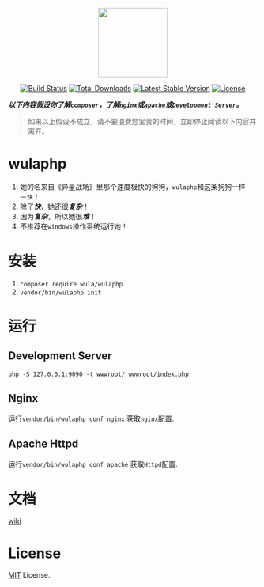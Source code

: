 <p align="center"><img src="https://d33wubrfki0l68.cloudfront.net/images/1d83c09b2f0cd8231a54f2a8a6eaee9754b802fb/logo.png" width="140" height="140"></p>
<p align="center">
<a href="https://travis-ci.org/ninggf/wulaphp"><img src="https://travis-ci.org/ninggf/wulaphp.svg?branch=v2.0" alt="Build Status"></a>
<a href="https://packagist.org/packages/wula/wulaphp"><img src="https://poser.pugx.org/wula/wulaphp/d/total.svg" alt="Total Downloads"></a>
<a href="https://packagist.org/packages/wula/wulaphp"><img src="https://poser.pugx.org/wula/wulaphp/v/stable.svg" alt="Latest Stable Version"></a>
<a href="https://packagist.org/packages/wula/wulaphp"><img src="https://poser.pugx.org/wula/wulaphp/license.svg" alt="License"></a>
</p>


***以下内容假设你了解`composer`，了解`nginx`或`apache`或`Development Server`。***

> 如果以上假设不成立，请不要浪费您宝贵的时间，立即停止阅读以下内容并离开。

# wulaphp

1. 她的名来自《异星战场》里那个速度极快的狗狗，`wulaphp`和这条狗狗一样－－`快`！
2. 除了***快***，她还很***复杂***！
3. 因为***复杂***，所以她很***难***！
4. 不推荐在`windows`操作系统运行她！

# 安装

1. `composer require wula/wulaphp`
2. `vendor/bin/wulaphp init`

# 运行

## Development Server

`php -S 127.0.0.1:9090 -t wwwroot/ wwwroot/index.php`

## Nginx

运行`vendor/bin/wulaphp conf nginx` 获取`nginx`配置.

## Apache Httpd

运行`vendor/bin/wulaphp conf apache` 获取`Httpd`配置.

# 文档

[wiki](https://github.com/ninggf/wulaphp/wiki)

# License

[MIT](https://github.com/ninggf/wulaphp/blob/v2.0/LICENSE) License.
